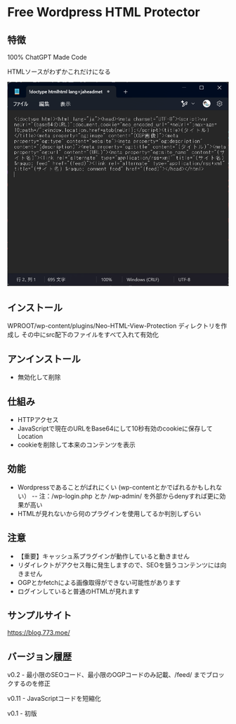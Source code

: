 # Free Wordpress HTML Protector

## 特徴
100% ChatGPT Made Code

HTMLソースがわずかこれだけになる

![sample image](img/neo_htmlprotect.png)

## インストール
WPROOT/wp-content/plugins/Neo-HTML-View-Protection ディレクトリを作成し
その中にsrc配下のファイルをすべて入れて有効化

## アンインストール
- 無効化して削除

## 仕組み
- HTTPアクセス
- JavaScriptで現在のURLをBase64にして10秒有効のcookieに保存してLocation
- cookieを削除して本来のコンテンツを表示

## 効能
- Wordpressであることがばれにくい (wp-contentとかでばれるかもしれない）
-- 注：/wp-login.php とか /wp-admin/ を外部からdenyすれば更に効果が高い
- HTMLが見れないから何のプラグインを使用してるか判別しずらい

## 注意
- 【重要】キャッシュ系プラグインが動作していると動きません
- リダイレクトがアクセス毎に発生しますので、SEOを狙うコンテンツには向きません
- OGPとかfetchによる画像取得ができない可能性があります
- ログインしていると普通のHTMLが見れます

## サンプルサイト

https://blog.773.moe/

## バージョン履歴
v0.2 - 最小限のSEOコード、最小限のOGPコードのみ記載、/feed/ までブロックするのを修正

v0.11 - JavaScriptコードを短縮化

v0.1 - 初版
